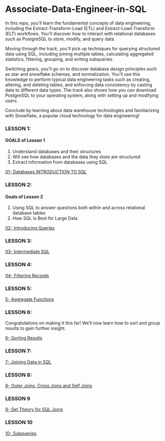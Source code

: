 # Associate-Data-Engineer-in-SQL
In this repo, you'll learn the fundamental concepts of data engineering, including the Extract-Transform-Load (ETL) and Extract-Load-Transform (ELT) workflows. You'll discover how to interact with relational databases such as PostgreSQL to store, modify, and query data.

Moving through the track, you'll pick up techniques for querying structured data using SQL, including joining multiple tables, calculating aggregated statistics, filtering, grouping, and writing subqueries.

Switching gears, you'll go on to discover database design principles such as star and snowflake schemas, and normalization. You'll use this knowledge to perform typical data engineering tasks such as creating, altering, and deleting tables, and enforcing data consistency by casting data to different data types. The track also shows how you can download PostgreSQL to your operating system, along with setting up and modifying users.

Conclude by learning about data warehouse technologies and familiarizing with Snowflake, a popular cloud technology for data engineering!

### LESSON 1: 

#### GOALS of Lesson 1
1. Understand databases and their structures
2. Will see how databases and the data they store are structured
3. Extract information from databases using SQL

[01- Databases INTRODUCTION TO SQL](https://medium.com/@iqraanwar/01-databases-introduction-to-sql-5dd7d8413a3f)

### LESSON 2:

#### Goals of Lesson 2
1. Using SQL to answer questions both within and across relational database tables
2. How SQL Is Best for Large Data
   
[02- Introducing Queries](https://medium.com/@iqraanwar/02-introducing-queries-b8e8bf608e1c)

### LESSON 3:
[03- Intermediate SQL](https://medium.com/@iqraanwar/03-intermediate-sql-54d5cd231139)

### LESSON 4:
[04- Filtering Records](https://medium.com/@iqraanwar/4-filtering-records-aa7da12e3884)

### LESSON 5:
[5- Aggregate Functions](https://medium.com/@iqraanwar/5-aggregate-functions-8539e5b74a2d)

### LESSON 6:
Congratulations on making it this far! We’ll now learn how to sort and group results to gain further insight.
<br>

[6- Sorting Results](https://medium.com/@iqraanwar/6-sorting-results-a0e8c773719b)

### LESSON 7:

[7- Joining Data in SQL](https://medium.com/@iqraanwar/07-joining-data-in-sql-1fd668e3dc8f)

### LESSON 8:

[8- Outer Joins, Cross Joins and Self Joins](https://medium.com/@iqraanwar/08-outer-joins-cross-joins-and-self-joins-790926108c08)

### LESSON 9

[9- Set Theory for SQL Joins](https://medium.com/@iqraanwar/09-set-theory-for-sql-joins-ac199f4aa335)

### LESSON 10

[10- Subqueries](https://medium.com/@iqraanwar/10-subqueries-aa0f8310ce38)
